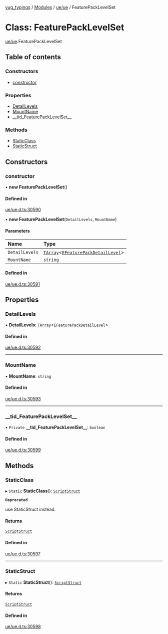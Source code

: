 [yug_typings](../README.md) / [Modules](../modules.md) / [ue/ue](../modules/ue_ue.md) / FeaturePackLevelSet

# Class: FeaturePackLevelSet

[ue/ue](../modules/ue_ue.md).FeaturePackLevelSet

## Table of contents

### Constructors

- [constructor](ue_ue.FeaturePackLevelSet.md#constructor)

### Properties

- [DetailLevels](ue_ue.FeaturePackLevelSet.md#detaillevels)
- [MountName](ue_ue.FeaturePackLevelSet.md#mountname)
- [\_\_tid\_FeaturePackLevelSet\_\_](ue_ue.FeaturePackLevelSet.md#__tid_featurepacklevelset__)

### Methods

- [StaticClass](ue_ue.FeaturePackLevelSet.md#staticclass)
- [StaticStruct](ue_ue.FeaturePackLevelSet.md#staticstruct)

## Constructors

### constructor

• **new FeaturePackLevelSet**()

#### Defined in

[ue/ue.d.ts:30590](https://github.com/YugMetaverse/yug_typings/blob/b7d9b19/ue/ue.d.ts#L30590)

• **new FeaturePackLevelSet**(`DetailLevels`, `MountName`)

#### Parameters

| Name | Type |
| :------ | :------ |
| `DetailLevels` | [`TArray`](../interfaces/ue_puerts.TArray.md)<[`EFeaturePackDetailLevel`](../enums/ue_ue.EFeaturePackDetailLevel.md)\> |
| `MountName` | `string` |

#### Defined in

[ue/ue.d.ts:30591](https://github.com/YugMetaverse/yug_typings/blob/b7d9b19/ue/ue.d.ts#L30591)

## Properties

### DetailLevels

• **DetailLevels**: [`TArray`](../interfaces/ue_puerts.TArray.md)<[`EFeaturePackDetailLevel`](../enums/ue_ue.EFeaturePackDetailLevel.md)\>

#### Defined in

[ue/ue.d.ts:30592](https://github.com/YugMetaverse/yug_typings/blob/b7d9b19/ue/ue.d.ts#L30592)

___

### MountName

• **MountName**: `string`

#### Defined in

[ue/ue.d.ts:30593](https://github.com/YugMetaverse/yug_typings/blob/b7d9b19/ue/ue.d.ts#L30593)

___

### \_\_tid\_FeaturePackLevelSet\_\_

• `Private` **\_\_tid\_FeaturePackLevelSet\_\_**: `boolean`

#### Defined in

[ue/ue.d.ts:30599](https://github.com/YugMetaverse/yug_typings/blob/b7d9b19/ue/ue.d.ts#L30599)

## Methods

### StaticClass

▸ `Static` **StaticClass**(): [`ScriptStruct`](ue_ue.ScriptStruct.md)

**`Deprecated`**

use StaticStruct instead.

#### Returns

[`ScriptStruct`](ue_ue.ScriptStruct.md)

#### Defined in

[ue/ue.d.ts:30597](https://github.com/YugMetaverse/yug_typings/blob/b7d9b19/ue/ue.d.ts#L30597)

___

### StaticStruct

▸ `Static` **StaticStruct**(): [`ScriptStruct`](ue_ue.ScriptStruct.md)

#### Returns

[`ScriptStruct`](ue_ue.ScriptStruct.md)

#### Defined in

[ue/ue.d.ts:30598](https://github.com/YugMetaverse/yug_typings/blob/b7d9b19/ue/ue.d.ts#L30598)
